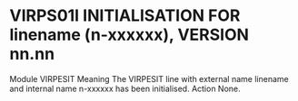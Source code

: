 # VIRPS01I INITIALISATION FOR linename (n-xxxxxx), VERSION nn.nn
Module
    VIRPESIT
Meaning
    The VIRPESIT line with external name linename and internal name n-xxxxxx has been initialised.
Action
    None.

